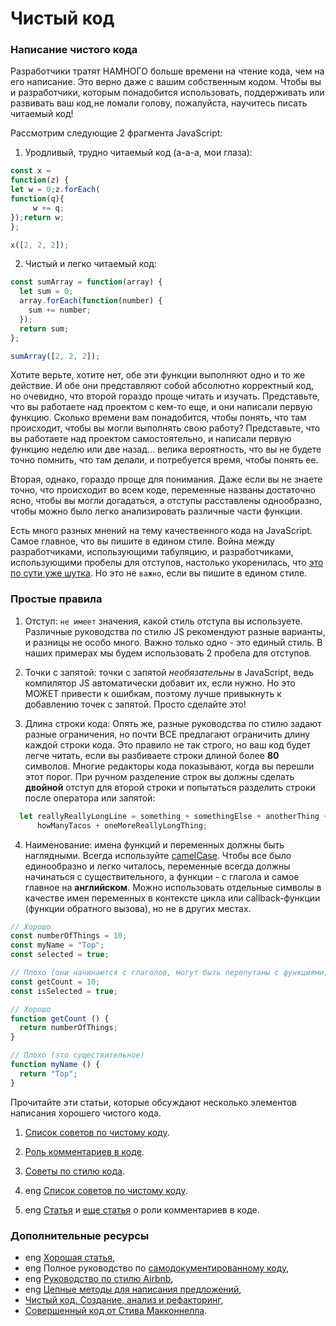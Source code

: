 # Чистый код

### Написание чистого кода

Разработчики тратят НАМНОГО больше времени на чтение кода, чем на его написание. Это верно даже с вашим собственным кодом. Чтобы вы и разработчики, которым понадобится использовать, поддерживать или развивать ваш код,не ломали голову, пожалуйста, научитесь писать читаемый код!

Рассмотрим следующие 2 фрагмента JavaScript:

1. Уродливый, трудно читаемый код (а-а-а, мои глаза):

~~~ Javascript
const x =
function(z) {
let w = 0;z.forEach(
function(q){
     w += q;
});return w;
};

x([2, 2, 2]);
~~~

2. Чистый и легко читаемый код:

~~~ Javascript
const sumArray = function(array) {
  let sum = 0;
  array.forEach(function(number) {
    sum += number;
  });
  return sum;
};

sumArray([2, 2, 2]);
~~~

Хотите верьте, хотите нет, обе эти функции выполняют одно и то же действие. И обе они представляют собой абсолютно корректный код, но очевидно, что второй гораздо проще читать и изучать. Представьте, что вы работаете над проектом с кем-то еще, и они написали первую функцию. Сколько времени вам понадобится, чтобы понять, что там происходит, чтобы вы могли выполнять свою работу? Представьте, что вы работаете над проектом самостоятельно, и написали первую функцию неделю или две назад... велика вероятность, что вы не будете точно помнить, что там делали, и потребуется время, чтобы понять ее.

Вторая, однако, гораздо проще для понимания. Даже если вы не знаете точно, что происходит во всем коде, переменные названы достаточно ясно, чтобы вы могли догадаться, а отступы расставлены однообразно, чтобы можно было легко анализировать различные части функции.

Есть много разных мнений на тему качественного кода на JavaScript. Самое главное, что вы пишите в едином стиле. Война между разработчиками, использующими табуляцию, и разработчиками, использующими пробелы для отступов, настолько укоренилась, что [это по сути уже шутка](https://www.youtube.com/watch?v=AXLoRpKnK8U). Но это не `важно`, если вы пишите в едином стиле.

### Простые правила

1. Отступ: `не имеет` значения, какой стиль отступа вы используете. Различные руководства по стилю JS рекомендуют разные варианты, и разницы не особо много. Важно только одно - это единый стиль. В наших примерах мы будем использовать 2 пробела для отступов.

2. Точки с запятой: точки с запятой _необязательны_ в JavaScript, ведь компилятор JS автоматически добавит их, если нужно. Но это МОЖЕТ привести к ошибкам, поэтому лучше привыкнуть к добавлению точек с запятой. Просто сделайте это!

3. Длина строки кода: Опять же, разные руководства по стилю задают разные ограничения, но почти ВСЕ предлагают ограничить длину каждой строки кода. Это правило не так строго, но ваш код будет легче читать, если вы разбиваете строки длиной более **80** символов. Многие редакторы кода показывают, когда вы перешли этот порог. При ручном разделение строк вы должны сделать **двойной** отступ для второй строки и попытаться разделить строки после оператора или запятой:

~~~ Javascript
  let reallyReallyLongLine = something + somethingElse + anotherThing +
      howManyTacos + oneMoreReallyLongThing;
~~~

4. Наименование: имена функций и переменных должны быть наглядными. Всегда используйте [camelCase](https://ru.wikipedia.org/wiki/CamelCase). Чтобы все было единообразно и легко читалось, переменные всегда должны начинаться с существительного, а функции - с глагола и самое главное на **английском**. Можно использовать отдельные символы в качестве имен переменных в контексте цикла или callback-функции (функции обратного вызова), но не в других местах.

~~~ Javascript
// Хорошо
const numberOfThings = 10;
const myName = "Тор";
const selected = true;

// Плохо (они начинаются с глаголов, могут быть перепутаны с функциями)
const getCount = 10;
const isSelected = true;

// Хорошо
function getCount () {
  return numberOfThings;
}

// Плохо (это существительное)
function myName () {
  return "Тор";
}
~~~

Прочитайте эти статьи, которые обсуждают несколько элементов написания хорошего чистого кода.

1. [Список советов по чистому коду](https://habr.com/ru/post/319472/).

2. [Роль комментариев в коде](https://tproger.ru/articles/comments-in-code/).

3. [Советы по стилю кода](https://learn.javascript.ru/coding-style).

4. <span class="btn-fill btn btn-xs btn-success">eng</span> [Список советов по чистому коду](https://onextrapixel.com/10-principles-for-keeping-your-programming-code-clean/).

5. <span class="btn-fill btn btn-xs btn-success">eng</span> [Статья](https://blog.codinghorror.com/coding-without-comments/) и [еще статья](https://blog.codinghorror.com/code-tells-you-how-comments-tell-you-why/) о роли комментариев в коде.

### Дополнительные ресурсы

* <span class="btn-fill btn btn-xs btn-success">eng</span> [Хорошая статья](https://www.martinfowler.com/bliki/CodeAsDocumentation.html),
* <span class="btn-fill btn btn-xs btn-success">eng</span> Полное руководство по [самодокументированному коду](http://wiki.c2.com/?SelfDocumentingCode),
* <span class="btn-fill btn btn-xs btn-success">eng</span> [Руководство по стилю Airbnb](https://github.com/airbnb/javascript),
* <span class="btn-fill btn btn-xs btn-success">eng</span> [Цепные методы для написания предложений](http://javascriptissexy.com/beautiful-javascript-easily-create-chainable-cascading-methods-for-expressiveness/),
* [Чистый код. Создание, анализ и рефакторинг](https://www.ozon.ru/context/detail/id/5011068/),
* [Совершенный код от Стива Макконнелла](https://www.ozon.ru/context/detail/id/138437220/).

